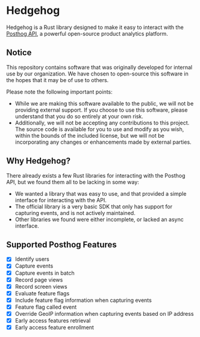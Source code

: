 # Hedgehog

Hedgehog is a Rust library designed to make it easy to interact with the [Posthog API](https://posthog.com/docs/api/overview), a powerful open-source product analytics platform.

## Notice

This repository contains software that was originally developed for internal use by our organization. We have chosen to open-source this software in the hopes that it may be of use to others.

Please note the following important points:
- While we are making this software available to the public, we will not be providing external support. If you choose to use this software, please understand that you do so entirely at your own risk.
- Additionally, we will not be accepting any contributions to this project. The source code is available for you to use and modify as you wish, within the bounds of the included license, but we will not be incorporating any changes or enhancements made by external parties.

## Why Hedgehog?

There already exists a few Rust libraries for interacting with the Posthog API, but we found them all to be lacking in some way: 
- We wanted a library that was easy to use, and that provided a simple interface for interacting with the API.
- The official library is a very basic SDK that only has support for capturing events, and is not actively maintained.
- Other libraries we found were either incomplete, or lacked an async interface.

## Supported Posthog Features

- [x] Identify users
- [x] Capture events
- [x] Capture events in batch
- [x] Record page views
- [x] Record screen views
- [x] Evaluate feature flags
- [x] Include feature flag information when capturing events
- [x] Feature flag called event
- [x] Override GeoIP information when capturing events based on IP address
- [x] Early access features retrieval
- [x] Early access feature enrollment